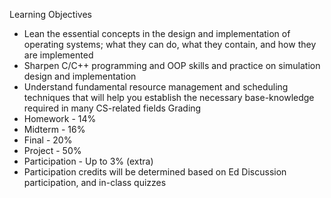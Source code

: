 Learning Objectives
- Lean the essential concepts in the design and implementation of operating systems; what they can do, what they contain, and how they are implemented
- Sharpen C/C++ programming and OOP skills and practice on simulation design and implementation
- Understand fundamental resource management and scheduling techniques that will help you establish the necessary base-knowledge required in many CS-related fields
Grading
- Homework - 14%
- Midterm - 16%
- Final - 20%
- Project - 50%
- Participation - Up to 3% (extra)
- Participation credits will be determined based on Ed Discussion participation, and in-class quizzes
